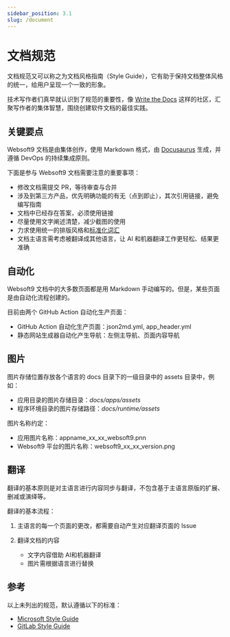 ```yaml
---
sidebar_position: 3.1
slug: /document
---
```


# 文档规范

文档规范又可以称之为文档风格指南（Style Guide），它有助于保持文档整体风格的统一，给用户呈现一个一致的形象。  

技术写作者们真早就认识到了规范的重要性，像 [Write the Docs](https://www.writethedocs.org/guide/) 这样的社区，汇聚写作者的集体智慧，围绕创建软件文档的最佳实践。  


## 关键要点

Websoft9 文档是由集体创作，使用 Markdown 格式，由 [Docusaurus](https://docusaurus.io/) 生成，并遵循 DevOps 的持续集成原则。

下面是参与 Websoft9 文档需要注意的重要事项：

- 修改文档需提交 PR，等待审查与合并
- 涉及到第三方产品，优先明确功能的有无（点到即止），其次引用链接，避免编写指南
- 文档中已经存在答案，必须使用链接
- 尽量使用文字阐述清楚，减少截图的使用
- 力求使用统一的排版风格和[标准化词汇](./glossary)
- 文档主语言需考虑被翻译成其他语言，让 AI 和机器翻译工作更轻松、结果更准确

## 自动化

Websoft9 文档中的大多数页面都是用 Markdown 手动编写的。但是，某些页面是由自动化流程创建的。  

目前由两个 GitHub Action 自动化生产页面：

- GitHub Action 自动化生产页面：json2md.yml, app_header.yml
- 静态网站生成器自动化产生导航：左侧主导航、页面内容导航 

## 图片

图片存储位置存放各个语言的 docs 目录下的一级目录中的 assets 目录中，例如：

- 应用目录的图片存储目录：*docs/apps/assets*
- 程序环境目录的图片存储路径：*docs/runtime/assets*

图片名称约定：

- 应用图片名称：appname_xx_xx_websoft9.pnn
- Websoft9 平台的图片名称：websoft9_xx_xx_version.png

## 翻译

翻译的基本原则是对主语言进行内容同步与翻译，不包含基于主语言原版的扩展、删减或演绎等。  

翻译的基本流程：

1. 主语言的每一个页面的更改，都需要自动产生对应翻译页面的 Issue

2. 翻译文档的内容
   - 文字内容借助 AI和机器翻译
   - 图片需根据语言进行替换

## 参考

以上未列出的规范，默认遵循以下的标准：  

- [Microsoft Style Guide](https://learn.microsoft.com/en-us/style-guide/welcome)
- [GitLab Style Guide](https://docs.gitlab.com/ee/development/documentation/styleguide)
